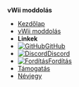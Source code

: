 **vWii moddolás**
- [Kezdőlap](../introduction)
- [vWii moddolás](vwii-modding)
- **Linkek**
- [![GitHub](https://icongr.am/simple/github.svg?color=808080&size=16)GitHub](https://github.com/hacks-guide/Guide-WiiU)
- [![Discord](https://icongr.am/simple/discord.svg?colored&size=16)Discord](https://discord.gg/C29hYvh)
- [![Fordítás](https://icongr.am/material/translate.svg?color=808080&size=16)Fordítás](https://hacks-guide.crowdin.com/u/projects/10)
- [Támogatás](../donations)
- [Névjegy](../about)
